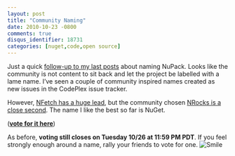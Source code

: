 ```yaml
---
layout: post
title: "Community Naming"
date: 2010-10-23 -0800
comments: true
disqus_identifier: 18731
categories: [nuget,code,open source]
---
```

Just a quick [follow-up to my last
posts](http://haacked.com/archive/2010/10/22/naming-is-hard.aspx "Naming is hard")
about naming NuPack. Looks like the community is not content to sit back
and let the project be labelled with a lame name. I’ve seen a couple of
community inspired names created as new issues in the CodePlex issue
tracker.

However, [NFetch has a huge
lead](http://nupack.codeplex.com/workitem/273 "NFetch"), but the
community chosen [NRocks is a close
second](http://nupack.codeplex.com/workitem/276 "NRocks"). The name I
like the best so far is NuGet.

([**vote for it
here**](http://nupack.codeplex.com/workitem/282 "Vote for NuGet"))

As before, **voting still closes on Tuesday 10/26 at 11:59 PM PDT**. If
you feel strongly enough around a name, rally your friends to vote for
one.
![Smile](http://haacked.com/images/haacked_com/Windows-Live-Writer/Community-Naming_BF2C/wlEmoticon-smile_2.png)

